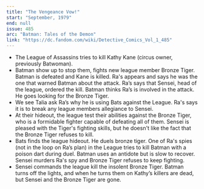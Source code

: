 ```yaml
---
title: "The Vengeance Vow!"
start: "September, 1979"
end: null
issue: 485
arc: "Batman: Tales of the Demon"
link: "https://dc.fandom.com/wiki/Detective_Comics_Vol_1_485"
---
```


- The League of Assassins tries to kill Kathy Kane (circus owner, previously Batwoman). 
- Batman show up to stop them, fights new league member Bronze Tiger. Batman is defeated and Kane is killed.  Ra's appears and says he was the one that warned Batman about the attack. Ra’s says that Sensei, head of the league, ordered the kill. Batman thinks Ra’s is involved in the attack. He goes looking for the Bronze Tiger.
- We see Talia ask Ra’s why he is using Bats against the League. Ra's says it is to break any league members allegiance to Sensei.
- At their hideout, the league test their abilities against the Bronze Tiger, who is a formidable fighter capable of defeating all of them. Sensei is pleased with the Tiger's fighting skills, but he doesn't like the fact that the Bronze Tiger refuses to kill.
- Bats finds the league hideout. He duels bronze tiger. One of Ra's spies (not in the loop on Ra’s plan) in the League tries to kill Batman with a poison dart during duel. Batman uses an antidote but is slow to recover. Sensei murders Ra's spy and Bronze Tiger refuses to keep fighting. 
- Sensei commands the league kill the insolent Bronze Tiger. Batman turns off the lights, and when he turns them on Kathy’s killers are dead, but Sensei and the Bronze Tiger are gone.
